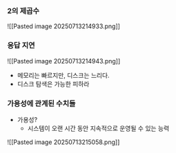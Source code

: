 
### 2의 제곱수
![[Pasted image 20250713214933.png]]
### 응답 지연
![[Pasted image 20250713214943.png]]
- 메모리는 빠르지만, 디스크는 느리다.
- 디스크 탐색은 가능한 피하라

### 가용성에 관계된 수치들
- 가용성?
	- 시스템이 오랜 시간 동안 지속적으로 운영될 수 있는 능력

![[Pasted image 20250713215058.png]]